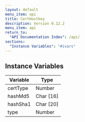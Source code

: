 ```yaml
---
layout: default
menu_item: api
title: CertHostkey
description: Version 0.12.2
menu_item: api
return_to:
  "API Documentation Index": /api/
sections:
  "Instance Variables": "#ivars"
---
```


## <a name="ivars"></a>Instance Variables

| Variable | Type |
| --- | --- |
| <a name="certType"></a>certType | Number |
| <a name="hashMd5"></a>hashMd5 | Char [16] |
| <a name="hashSha1"></a>hashSha1 | Char [20] |
| <a name="type"></a>type | Number |

